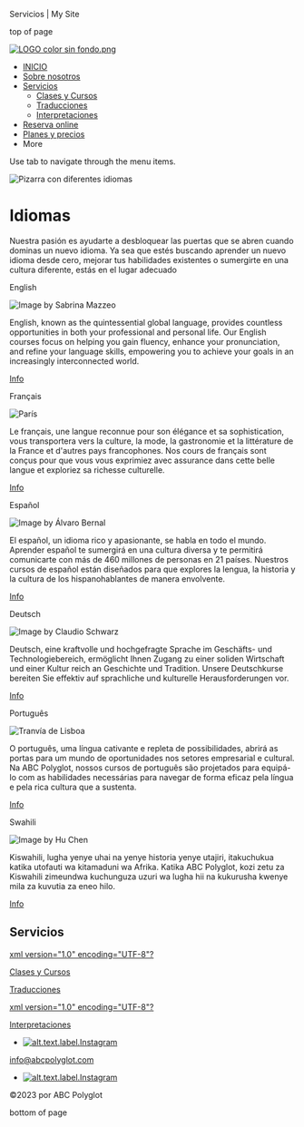 Servicios | My Site









top of page

[![LOGO color sin fondo.png](https://static.wixstatic.com/media/9c8410_f0acc0948a2542b5b3fbd4e61c94c534~mv2.png/v1/fill/w_72,h_72,al_c,q_85,usm_0.66_1.00_0.01,enc_avif,quality_auto/LOGO%20color%20sin%20fondo.png)](https://www.abcpolyglot.com)

* [INICIO](https://www.abcpolyglot.com)
* [Sobre nosotros](https://www.abcpolyglot.com/about-1)
* [Servicios](https://www.abcpolyglot.com/services-9)
  + [Clases y Cursos](https://www.abcpolyglot.com/services-4)
  + [Traducciones](https://www.abcpolyglot.com/services-8)
  + [Interpretaciones](https://www.abcpolyglot.com/services-4-1)
* [Reserva online](https://www.abcpolyglot.com/book-online)
* [Planes y precios](https://www.abcpolyglot.com/plans-pricing)
* More

Use tab to navigate through the menu items.

![Pizarra con diferentes idiomas](https://static.wixstatic.com/media/5e66a609c8a24e869c590c538aac2641.jpg/v1/fill/w_92,h_62,al_c,q_80,usm_0.66_1.00_0.01,blur_2,enc_avif,quality_auto/5e66a609c8a24e869c590c538aac2641.jpg)

Idiomas
=======

Nuestra pasión es ayudarte a desbloquear las puertas que se abren cuando dominas un nuevo idioma. Ya sea que estés buscando aprender un nuevo idioma desde cero, mejorar tus habilidades existentes o sumergirte en una cultura diferente, estás en el lugar adecuado

English

![Image by Sabrina Mazzeo](https://static.wixstatic.com/media/nsplsh_672d6b72517a516f396d49~mv2.jpg/v1/crop/x_0,y_673,w_2292,h_2093/fill/w_380,h_347,al_c,q_80,usm_0.66_1.00_0.01,enc_avif,quality_auto/Image%20by%20Sabrina%20Mazzeo.jpg)

​English, known as the quintessential global language, provides countless opportunities in both your professional and personal life. Our English courses focus on helping you gain fluency, enhance your pronunciation, and refine your language skills, empowering you to achieve your goals in an increasingly interconnected world.

[Info](https://www.abcpolyglot.com/book-online)

Français

![París](https://static.wixstatic.com/media/c889ee64911c4253898b347bb6351e43.jpg/v1/crop/x_405,y_0,w_2190,h_2000/fill/w_380,h_347,al_c,q_80,usm_0.66_1.00_0.01,enc_avif,quality_auto/Par%C3%ADs.jpg)

Le français, une langue reconnue pour son élégance et sa sophistication, vous transportera vers la culture, la mode, la gastronomie et la littérature de la France et d'autres pays francophones. Nos cours de français sont conçus pour que vous vous exprimiez avec assurance dans cette belle langue et exploriez sa richesse culturelle.

[Info](https://www.abcpolyglot.com/book-online)

Español

![Image by Álvaro Bernal](https://static.wixstatic.com/media/nsplsh_3a4c8197307148ff83218de3cfb45a30~mv2.jpg/v1/crop/x_0,y_635,w_3024,h_2761/fill/w_380,h_347,al_c,q_80,usm_0.66_1.00_0.01,enc_avif,quality_auto/Image%20by%20%C3%81lvaro%20Bernal.jpg)

El español, un idioma rico y apasionante, se habla en todo el mundo. Aprender español te sumergirá en una cultura diversa y te permitirá comunicarte con más de 460 millones de personas en 21 países. Nuestros cursos de español están diseñados para que explores la lengua, la historia y la cultura de los hispanohablantes de manera envolvente.

[Info](https://www.abcpolyglot.com/book-online)

Deutsch

![Image by Claudio Schwarz](https://static.wixstatic.com/media/nsplsh_54536347684a4d37313667~mv2_d_6502_4337_s_4_2.jpg/v1/crop/x_876,y_0,w_4749,h_4337/fill/w_380,h_347,al_c,q_80,usm_0.66_1.00_0.01,enc_avif,quality_auto/Image%20by%20Claudio%20Schwarz.jpg)

Deutsch, eine kraftvolle und hochgefragte Sprache im Geschäfts- und Technologiebereich, ermöglicht Ihnen Zugang zu einer soliden Wirtschaft und einer Kultur reich an Geschichte und Tradition. Unsere Deutschkurse bereiten Sie effektiv auf sprachliche und kulturelle Herausforderungen vor.

[Info](https://www.abcpolyglot.com/book-online)

Português

![Tranvía de Lisboa](https://static.wixstatic.com/media/11062b_dd2e47921a4745cda6afbd453186cdaf~mv2.jpg/v1/crop/x_703,y_0,w_3593,h_3281/fill/w_380,h_347,al_c,q_80,usm_0.66_1.00_0.01,enc_avif,quality_auto/Tranv%C3%ADa%20de%20Lisboa.jpg)

​O português, uma língua cativante e repleta de possibilidades, abrirá as portas para um mundo de oportunidades nos setores empresarial e cultural. Na ABC Polyglot, nossos cursos de português são projetados para equipá-lo com as habilidades necessárias para navegar de forma eficaz pela língua e pela rica cultura que a sustenta.

[Info](https://www.abcpolyglot.com/book-online)

Swahili

![Image by Hu Chen](https://static.wixstatic.com/media/nsplsh_3630584c6f4f67776b6641~mv2_d_5203_3910_s_4_2.jpg/v1/crop/x_461,y_0,w_4282,h_3910/fill/w_380,h_347,al_c,q_80,usm_0.66_1.00_0.01,enc_avif,quality_auto/Image%20by%20Hu%20Chen.jpg)

Kiswahili, lugha yenye uhai na yenye historia yenye utajiri, itakuchukua katika utofauti wa kitamaduni wa Afrika. Katika ABC Polyglot, kozi zetu za Kiswahili zimeundwa kuchunguza uzuri wa lugha hii na kukurusha kwenye mila za kuvutia za eneo hilo.

[Info](https://www.abcpolyglot.com/book-online)

Servicios
---------

[xml version="1.0" encoding="UTF-8"?](https://www.abcpolyglot.com/services-4)

[Clases y Cursos](https://www.abcpolyglot.com/services-4)

[Traducciones](https://www.abcpolyglot.com/services-8)

[xml version="1.0" encoding="UTF-8"?](https://www.abcpolyglot.com/services-4-1)

[Interpretaciones](https://www.abcpolyglot.com/services-4-1)

* [![alt.text.label.Instagram](https://static.wixstatic.com/media/01c3aff52f2a4dffa526d7a9843d46ea.png/v1/fill/w_20,h_20,al_c,q_85,usm_0.66_1.00_0.01,enc_avif,quality_auto/01c3aff52f2a4dffa526d7a9843d46ea.png)](https://www.instagram.com/abcpolyglot?igsh=MTZiYnF6cmZ1ZDFsaA==)

[info@abcpolyglot.com](mailto:info@abcpolyglot.com)

* [![alt.text.label.Instagram](https://static.wixstatic.com/media/01c3aff52f2a4dffa526d7a9843d46ea.png/v1/fill/w_20,h_20,al_c,q_85,usm_0.66_1.00_0.01,enc_avif,quality_auto/01c3aff52f2a4dffa526d7a9843d46ea.png)](https://www.instagram.com/abcpolyglot?igsh=MTZiYnF6cmZ1ZDFsaA==)

©2023 por ABC Polyglot

bottom of page